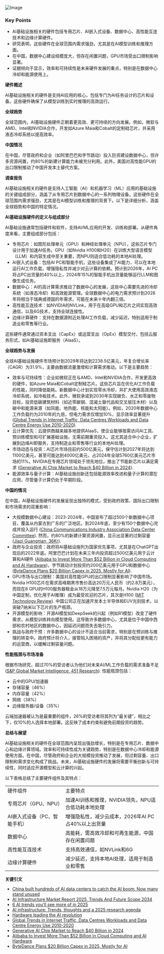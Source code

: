 ![Image](https://github.com/user-attachments/assets/630e1f47-6cef-439a-98f6-81b00d2d77a9)

### Key Points

- AI基础设施相关的硬件包括专用芯片、AI嵌入式设备、数据中心、高性能互连技术和边缘计算硬件。
- 研究表明，这些硬件在全球范围内需求强劲，尤其是在AI模型训练和推理方面。
- 在中国，数据中心建设规模庞大，但存在闲置问题，GPU市场受出口限制影响显著。
- 证据倾向于显示，效率和可持续性是未来硬件发展的重点，特别是在数据中心冷却和能源使用上。

**硬件概述**

AI基础设施相关的硬件是支持AI应用的核心，包括专门为AI任务设计的芯片和设备。这些硬件确保了从模型训练到实时推理的高效运行。

**全球趋势**

全球范围内，AI基础设施硬件正朝着更高效、更可持续的方向发展。例如，微软与AMD、Intel和NVIDIA合作，开发如Azure Maia和Cobalt的定制硅芯片，并采用液态冷却系统以提高效率。

**中国情况**

在中国，尽管政府和企业（如阿里巴巴和字节跳动）投入巨资建设数据中心，但许多资源闲置，约80%的新建计算能力未被充分利用。此外，美国对高性能GPU的出口限制推动了中国开发本土替代方案。

  

**调查报告**

AI基础设施相关的硬件是支持人工智能（AI）和机器学习（ML）应用的基础设施的关键组成部分，涵盖了从专用芯片到数据中心的一系列物理设备。这些硬件在全球范围内需求强劲，尤其是在AI模型训练和推理的背景下。以下是详细分析，涵盖全球趋势和中国的特定情况。

**AI基础设施硬件的定义与组成部分**

AI基础设施通常包括硬件和软件，支持AI/ML应用的开发、训练和部署。从硬件角度来看，主要组成部分包括：

- 专用芯片：如图形处理单元（GPU）和神经处理单元（NPU），这些芯片专门设计用于加速AI任务。GPU（如Nvidia H100和H20）在训练大型语言模型（LLM）和内容生成中至关重要，而NPU则适合低功耗的本地AI处理。
- AI嵌入式设备：包括AI PC和智能手机，这些设备集成了AI能力，可以在本地运行AI工作负载，增强隐私性并减少对云计算的依赖。预计到2026年，AI PC将占PC出货量的40%以上，2024年15%的智能手机出货量能够运行LLM和图像生成任务。
- 数据中心：AI的高计算需求推动了数据中心的发展，这些中心需要先进的冷却系统（如液态冷却）和高效能源管理。全球数据中心的电力需求预计到2026年将相当于瑞典或德国的年需求，可能在未来十年内翻三倍。
- 高性能互连技术：如NVIDIA的NVLink，用于在高级GPU和芯片之间实现高效通信，以及6G技术，支持全球连接性。
- 边缘计算硬件：支持在数据源附近处理AI工作负载，减少延迟，特别适用于制造业和零售等行业。

这些硬件通常通过资本支出（CapEx）或运营支出（OpEx）模型交付，包括云服务形式，如AI基础设施即服务（AIaaS）。

**全球趋势与发展**

全球AI基础设施硬件市场预计到2029年将达到2238.5亿美元，年复合增长率（CAGR）为31.9%，主要由数据流量激增和计算需求推动。以下是主要趋势：

- 效率与可持续性：企业如微软正在与AMD、Intel和NVIDIA合作，开发更高效的硬件，如Azure Maia和Cobalt定制硅芯片。这些芯片旨在优化AI工作负载的性能，同时降低能耗。新数据中心计划实现零水冷却，并扩大使用高效液态冷却系统，如冷板技术。此外，微软承诺到2030年实现碳负、水正和零废物目标，投资低碳建筑材料（如近零碳钢、混凝土替代品和交叉层压木材）以及碳中和能源来源（如风能、地热能、核能和太阳能）。例如，2020年数据中心工作负载约为2010年的九倍，但电力需求仅增加10%，显示效率显著提升 ([Global Trends in Internet Traffic, Data Centres Workloads and Data Centre Energy Use 2010-2020](https://www.iea.org/data-and-statistics/charts/global-trends-in-internet-traffic-data-centres-workloads-and-data-centre-energy-use-2010-2020)).
- 云计算优先：云提供商越来越多地提供AIaaS，使企业能够按需访问AI工具、预训练模型和可扩展基础设施，无需前期重资投入。这尤其适合中小企业，扩展到边缘AI即服务，支持制造业和零售等行业的本地AI处理。
- 市场动态与投资：AI芯片市场目前约500亿美元，保守估计到2027年将达到1100亿美元，甚至可能达到4000亿美元，占2024年全球5760亿美元芯片市场的11%。NVIDIA在专用芯片领域处于领先地位，推出了节能新芯片以满足需求 ([Generative AI Chip Market to Reach $40 Billion in 2024](https://www.deloitte.com/us/en/insights/industry/technology/technology-media-and-telecom-predictions/2024/generative-ai-chip-market-to-reach-40-billion-in-2024.html)).
- 能源效率与量子计算：AI基础设施创新还包括能源效率改进和量子计算的潜在应用，尽管量子计算仍处于早期阶段。

**中国的情况**

在中国，AI基础设施硬件的发展呈现出独特的模式，受到政府政策、国际出口限制和市场需求的双重影响：

- 大规模数据中心建设：2023-2024年，中国宣布了超过500个新数据中心项目，覆盖从内蒙古到广东的广泛地区。到2024年底，至少有150个数据中心完成并投入运行 ([China Communications Industry Association Data Center Committee](https://www.ccia.org.cn/)). 然而，约80%的新建计算资源闲置，显示出显著的过剩容量 ([Jiazi Guangnian, 36Kr](https://36kr.com/p/2791236146146696)).
- 政府与企业投资：政府将AI基础设施列为国家优先事项，尤其是在ChatGPT出现后的2022年底。阿里巴巴计划在未来三年内投资超过500亿美元用于云计算和AI硬件 ([Alibaba to Invest More Than $52 Billion in Cloud Computing and AI Hardware](https://finance.yahoo.com/news/alibaba-invest-more-52-billion-021018341.html))，字节跳动计划投资约200亿美元用于GPU和数据中心 ([ByteDance Plans $20 Billion Capex in 2025, Mostly for AI](https://www.reuters.com/technology/bytedance-plans-20-billion-capex-2025-mostly-ai-sources-say-2025-01-23/)).
- GPU市场与出口限制：美国对高性能GPU的出口限制显著影响了中国市场。Nvidia H100芯片在需求高峰期黑市售价高达20万元人民币（约2.8万美元），而现在8 GPU的H100服务器租金从18万元降至7.5万元每月。Nvidia H20（为中国定制，优化用于AI推理）成为最受欢迎的芯片，其次是H100 ([MIT Technology Review](https://www.technologyreview.com/2025/03/26/1113802/china-ai-data-centers-unused/)). 中国公司正在加速开发本土半导体和EUV光刻技术，以突破7纳米以下芯片的生产瓶颈。
- 开源模型的影响：开源AI模型如DeepSeek的兴起（例如R1模型）改变了硬件需求，从模型训练转向模型使用。这导致许多数据中心，尤其是位于中国中西部和农村地区的数据中心，因延迟问题而失去吸引力。
- 挑战与政府干预：许多数据中心的设计不适合当前需求，特别是在预训练与推理的转变中。政府预计将介入，接管陷入困境的资产，并将其分配给更有能力的运营商，以缓解过剩容量问题。

**性能瓶颈与市场准备**

根据市场研究，超过70%的受访者认为他们对未来AI/ML工作负载的需求准备不足 ([S&P Global Market Intelligence, 451 Research](https://www.spglobal.com/market-intelligence/en/solutions/451-research)). 性能瓶颈包括：

- 云中的GPU/加速器
- 存储容量（46%）
- 内存容量（42%）
- 网络（38%）
- 边缘服务器/设备（35%）

云端加速器被认为是最重要的组件，26%的受访者将其列为“最关键”，相比之下，仅10%的人选择本地部署。这反映了成本约束和避免前期投资的趋势。

**总结与展望**

AI基础设施相关的硬件在全球范围内呈现出强劲增长，特别是在专用芯片、数据中心和边缘计算领域。效率和可持续性成为关键趋势，特别是在数据中心冷却和能源使用方面。在中国，尽管政府和企业的大规模投资推动了发展，但过剩容量、出口限制和需求变化构成了挑战。未来，AI基础设施硬件的发展将需要平衡创新与可持续性，同时适应开源模型和云计算的兴起。

以下表格总结了主要硬件组件及其特点：

|   |   |
|---|---|
|硬件组件|主要特点|
|专用芯片（GPU、NPU）|加速AI训练和推理，NVIDIA领先，NPU适合低功耗本地处理|
|AI嵌入式设备（PC、智能手机）|增强隐私性，减少云成本，2026年AI PC占40%以上出货量|
|数据中心|高能耗，需高效冷却和可再生能源，中国存在闲置问题|
|高性能互连技术|支持高效通信，如NVLink和6G|
|边缘计算硬件|减少延迟，支持本地AI处理，适用于制造业和零售|

**关键引文**

- [China built hundreds of AI data centers to catch the AI boom. Now many stand unused](https://www.technologyreview.com/2025/03/26/1113802/china-ai-data-centers-unused/)
- [AI Infrastructure Market Report 2025, Trends And Future Scope 2034](https://www.thebusinessresearchcompany.com/report/ai-infrastructure-global-market-report)
- [6 AI trends you’ll see more of in 2025](https://news.microsoft.com/source/features/ai/6-ai-trends-youll-see-more-of-in-2025/)
- [AI infrastructure: Trends, thoughts and a 2025 research agenda](https://www.spglobal.com/market-intelligence/en/news-insights/research/ai-infrastructure-trends-thoughts-and-a-2025-research-agenda)
- [Hardware leading the AI revolution](https://www2.deloitte.com/us/en/insights/focus/tech-trends/2025/tech-trends-ai-hardware-and-computation-leading-ai-revolution.html)
- [Global Trends in Internet Traffic, Data Centres Workloads and Data Centre Energy Use 2010-2020](https://www.iea.org/data-and-statistics/charts/global-trends-in-internet-traffic-data-centres-workloads-and-data-centre-energy-use-2010-2020)
- [Generative AI Chip Market to Reach $40 Billion in 2024](https://www.deloitte.com/us/en/insights/industry/technology/technology-media-and-telecom-predictions/2024/generative-ai-chip-market-to-reach-40-billion-in-2024.html)
- [Alibaba to Invest More Than $52 Billion in Cloud Computing and AI Hardware](https://finance.yahoo.com/news/alibaba-invest-more-52-billion-021018341.html)
- [ByteDance Plans $20 Billion Capex in 2025, Mostly for AI](https://www.reuters.com/technology/bytedance-plans-20-billion-capex-2025-mostly-ai-sources-say-2025-01-23/)